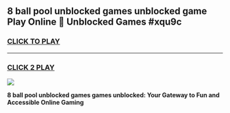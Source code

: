 
## 8 ball pool unblocked games unblocked game Play Online 👋 Unblocked Games #xqu9c
<h3>
<a href="https://premium.freeplayer.one?title=8_ball_pool_unblocked_games&ref=21F">CLICK TO PLAY</a></h3>
<hr>

<h3>
<a href="https://premium.freeplayer.one?title=8_ball_pool_unblocked_games&ref=21F">CLICK 2 PLAY</a>
  
</h3>

<a href="https://premium.freeplayer.one?title=8_ball_pool_unblocked_games&ref=21F/"><img src="https://clearcache.store/games.png"></a>


**8 ball pool unblocked games games unblocked: Your Gateway to Fun and Accessible Online Gaming**
